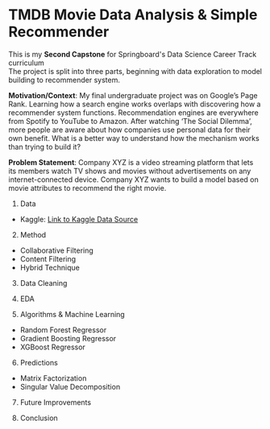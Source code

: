# TMDB Movie Data Analysis & Simple Recommender
This is my **Second Capstone** for Springboard's Data Science Career Track curriculum  
The project is split into three parts, beginning with data exploration to model building to recommender system.  
  
**Motivation/Context**: My final undergraduate project was on Google’s Page Rank. Learning how a search engine works overlaps with discovering how a recommender system functions. Recommendation engines are everywhere from Spotify to YouTube to Amazon. After watching ‘The Social Dilemma’, more people are aware about how companies use personal data for their own benefit. What is a better way to understand how the mechanism works than trying to build it?
  
**Problem Statement**: Company XYZ is a video streaming platform that lets its members watch TV shows and movies without advertisements on any internet-connected device. Company XYZ wants to build a model based on movie attributes to recommend the right movie. 

1. Data   
* Kaggle: [Link to Kaggle Data Source](https://www.kaggle.com/rounakbanik/the-movies-dataset)   

2. Method    
* Collaborative Filtering  
* Content Filtering 
* Hybrid Technique  

3. Data Cleaning   

4. EDA  

5. Algorithms & Machine Learning  
* Random Forest Regressor  
* Gradient Boosting Regressor  
* XGBoost Regressor  

6. Predictions  
* Matrix Factorization 
* Singular Value Decomposition  

7. Future Improvements  

8. Conclusion    
